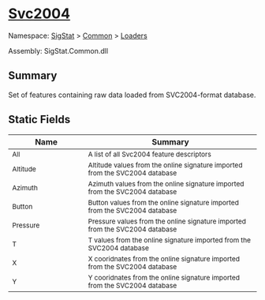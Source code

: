 # [Svc2004](./Svc2004.md)

Namespace: [SigStat]() > [Common](./../README.md) > [Loaders](./README.md)

Assembly: SigStat.Common.dll

## Summary
Set of features containing raw data loaded from SVC2004-format database.

## Static Fields

| Name | Summary | 
| --- | --- | 
| <sub>All</sub><img width=200 unselectable="on"/>  | <sub>A list of all Svc2004 feature descriptors</sub><img width=200 unselectable="on"/>  | <br>
| <sub>Altitude</sub><img width=200 unselectable="on"/>  | <sub>Altitude values from the online signature imported from the SVC2004 database</sub><img width=200 unselectable="on"/>  | <br>
| <sub>Azimuth</sub><img width=200 unselectable="on"/>  | <sub>Azimuth values from the online signature imported from the SVC2004 database</sub><img width=200 unselectable="on"/>  | <br>
| <sub>Button</sub><img width=200 unselectable="on"/>  | <sub>Button values from the online signature imported from the SVC2004 database</sub><img width=200 unselectable="on"/>  | <br>
| <sub>Pressure</sub><img width=200 unselectable="on"/>  | <sub>Pressure values from the online signature imported from the SVC2004 database</sub><img width=200 unselectable="on"/>  | <br>
| <sub>T</sub><img width=200 unselectable="on"/>  | <sub>T values from the online signature imported from the SVC2004 database</sub><img width=200 unselectable="on"/>  | <br>
| <sub>X</sub><img width=200 unselectable="on"/>  | <sub>X cooridnates from the online signature imported from the SVC2004 database</sub><img width=200 unselectable="on"/>  | <br>
| <sub>Y</sub><img width=200 unselectable="on"/>  | <sub>Y cooridnates from the online signature imported from the SVC2004 database</sub><img width=200 unselectable="on"/>  | <br>


